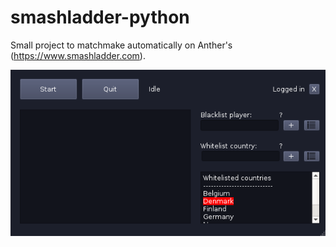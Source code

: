 # smashladder-python

Small project to matchmake automatically on Anther's (https://www.smashladder.com).

![App](https://github.com/thomaav/smashladder-python/raw/master/app.png)
